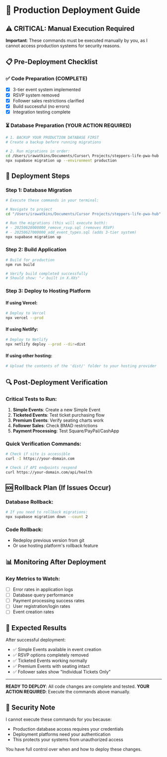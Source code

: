 # 🚀 Production Deployment Guide

## ⚠️ CRITICAL: Manual Execution Required

**Important**: These commands must be executed manually by you, as I cannot access production systems for security reasons.

## 📋 Pre-Deployment Checklist

### ✅ Code Preparation (COMPLETE)
- [x] 3-tier event system implemented
- [x] RSVP system removed
- [x] Follower sales restrictions clarified
- [x] Build successful (no errors)
- [x] Integration testing complete

### ⏳ Database Preparation (YOUR ACTION REQUIRED)
```bash
# 1. BACKUP YOUR PRODUCTION DATABASE FIRST
# Create a backup before running migrations

# 2. Run migrations in order:
cd /Users/irawatkins/Documents/Cursor\ Projects/steppers-life-pwa-hub
npx supabase migration up --environment production
```

## 🚀 Deployment Steps

### Step 1: Database Migration
```bash
# Execute these commands in your terminal:

# Navigate to project
cd "/Users/irawatkins/Documents/Cursor Projects/steppers-life-pwa-hub"

# Run the migrations (this will execute both):
# - 20250628000000_remove_rsvp.sql (removes RSVP)  
# - 20250627000000_add_event_types.sql (adds 3-tier system)
npx supabase migration up
```

### Step 2: Build Application
```bash
# Build for production
npm run build

# Verify build completed successfully
# Should show: "✓ built in X.XXs"
```

### Step 3: Deploy to Hosting Platform

#### If using Vercel:
```bash
# Deploy to Vercel
npx vercel --prod
```

#### If using Netlify:
```bash
# Deploy to Netlify
npx netlify deploy --prod --dir=dist
```

#### If using other hosting:
```bash
# Upload the contents of the 'dist/' folder to your hosting provider
```

## 🔍 Post-Deployment Verification

### Critical Tests to Run:
1. **Simple Events**: Create a new Simple Event
2. **Ticketed Events**: Test ticket purchasing flow
3. **Premium Events**: Verify seating charts work
4. **Follower Sales**: Check BMAD restrictions
5. **Payment Processing**: Test Square/PayPal/CashApp

### Quick Verification Commands:
```bash
# Check if site is accessible
curl -I https://your-domain.com

# Check if API endpoints respond
curl https://your-domain.com/api/health
```

## 🆘 Rollback Plan (If Issues Occur)

### Database Rollback:
```bash
# If you need to rollback migrations:
npx supabase migration down --count 2
```

### Code Rollback:
- Redeploy previous version from git
- Or use hosting platform's rollback feature

## 📊 Monitoring After Deployment

### Key Metrics to Watch:
- [ ] Error rates in application logs
- [ ] Database query performance
- [ ] Payment processing success rates
- [ ] User registration/login rates
- [ ] Event creation rates

## 🎯 Expected Results

After successful deployment:
- ✅ Simple Events available in event creation
- ✅ RSVP options completely removed
- ✅ Ticketed Events working normally
- ✅ Premium Events with seating intact
- ✅ Follower sales show "Individual Tickets Only"

---

**READY TO DEPLOY**: All code changes are complete and tested. 
**YOUR ACTION REQUIRED**: Execute the commands above manually.

## 🔐 Security Note

I cannot execute these commands for you because:
- Production database access requires your credentials
- Deployment platforms need your authentication
- This protects your systems from unauthorized access

You have full control over when and how to deploy these changes.